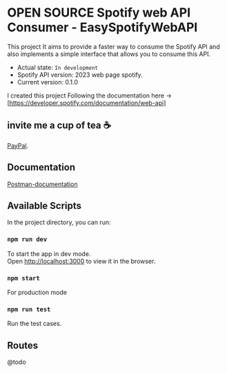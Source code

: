 # OPEN SOURCE Spotify web API Consumer - EasySpotifyWebAPI

This project It aims to provide a faster way to consume the Spotify API and also implements a simple interface that allows you to consume this API.

- Actual state: `In development`
- Spotify API version: 2023 web page spotify.
- Current version: 0.1.0

I created this project Following the documentation here -> [https://developer.spotify.com/documentation/web-api]

## invite me a cup of tea ☕

[PayPal](https://paypal.me/danimaxpd?country.x=CO&locale.x=es_XC).

## Documentation

[Postman-documentation](https://documenter.getpostman.com/view/3184279/2s93XsX5jM)

## Available Scripts

In the project directory, you can run:  

### `npm run dev`

To start the app in dev mode.\
Open [http://localhost:3000](http://localhost:3000) to view it in the browser.

### `npm start`

For production mode

### `npm run test`

Run the test cases.

## Routes

@todo
